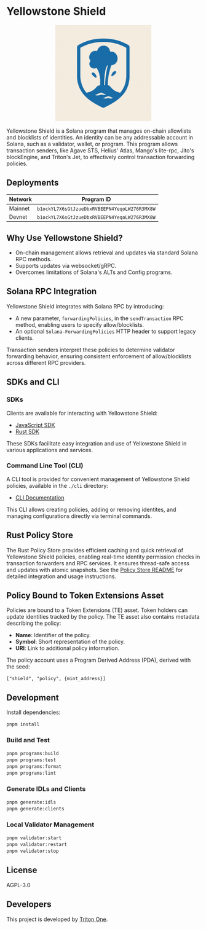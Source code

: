 # Yellowstone Shield

<p align="center">
  <img src="yellowstone-shield.png" alt="Yellowstone Shield" style="width: 250px;">
</p>

Yellowstone Shield is a Solana program that manages on-chain allowlists and blocklists of identities. An identity can be any addressable account in Solana, such as a validator, wallet, or program. This program allows transaction senders, like Agave STS, Helius' Atlas, Mango's lite-rpc, Jito's blockEngine, and Triton's Jet, to effectively control transaction forwarding policies.

## Deployments

| Network | Program ID                                    |
| ------- | --------------------------------------------- |
| Mainnet | `b1ockYL7X6sGtJzueDbxRVBEEPN4YeqoLW276R3MX8W` |
| Devnet  | `b1ockYL7X6sGtJzueDbxRVBEEPN4YeqoLW276R3MX8W` |

## Why Use Yellowstone Shield?

- On-chain management allows retrieval and updates via standard Solana RPC methods.
- Supports updates via websocket/gRPC.
- Overcomes limitations of Solana's ALTs and Config programs.

## Solana RPC Integration

Yellowstone Shield integrates with Solana RPC by introducing:

- A new parameter, `forwardingPolicies`, in the `sendTransaction` RPC method, enabling users to specify allow/blocklists.
- An optional `Solana-ForwardingPolicies` HTTP header to support legacy clients.

Transaction senders interpret these policies to determine validator forwarding behavior, ensuring consistent enforcement of allow/blocklists across different RPC providers.

## SDKs and CLI

### SDKs

Clients are available for interacting with Yellowstone Shield:

- [JavaScript SDK](./clients/js)
- [Rust SDK](./clients/rust)

These SDKs facilitate easy integration and use of Yellowstone Shield in various applications and services.

### Command Line Tool (CLI)

A CLI tool is provided for convenient management of Yellowstone Shield policies, available in the `./cli` directory:

- [CLI Documentation](./cli/README.md)

This CLI allows creating policies, adding or removing identites, and managing configurations directly via terminal commands.

## Rust Policy Store

The Rust Policy Store provides efficient caching and quick retrieval of Yellowstone Shield policies, enabling real-time identity permission checks in transaction forwarders and RPC services. It ensures thread-safe access and updates with atomic snapshots. See the [Policy Store README](./policy-store/README.md) for detailed integration and usage instructions.

## Policy Bound to Token Extensions Asset

Policies are bound to a Token Extensions (TE) asset. Token holders can update identities tracked by the policy. The TE asset also contains metadata describing the policy:

- **Name**: Identifier of the policy.
- **Symbol**: Short representation of the policy.
- **URI**: Link to additional policy information.

The policy account uses a Program Derived Address (PDA), derived with the seed:

```
["shield", "policy", {mint_address}]
```

## Development

Install dependencies:

```sh
pnpm install
```

### Build and Test

```sh
pnpm programs:build
pnpm programs:test
pnpm programs:format
pnpm programs:lint
```

### Generate IDLs and Clients

```sh
pnpm generate:idls
pnpm generate:clients
```

### Local Validator Management

```sh
pnpm validator:start
pnpm validator:restart
pnpm validator:stop
```

## License

AGPL-3.0

## Developers

This project is developed by [Triton One](https://triton.one/).
